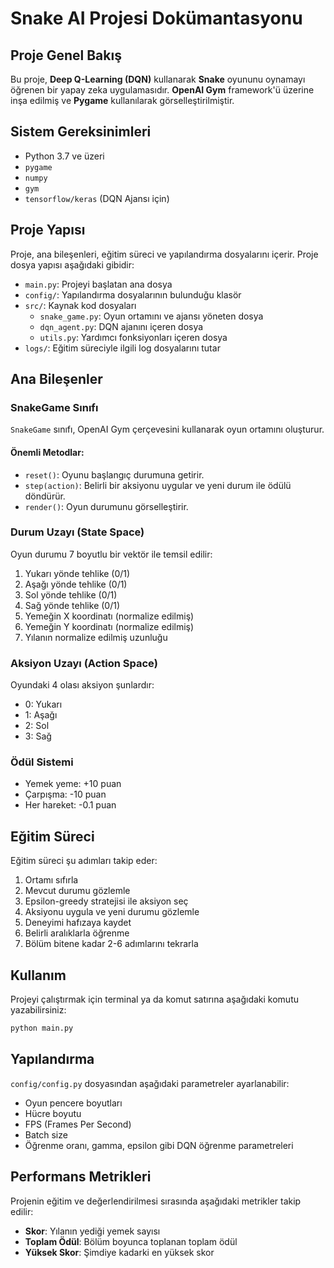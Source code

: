 
# Snake AI Projesi Dokümantasyonu

## Proje Genel Bakış
Bu proje, **Deep Q-Learning (DQN)** kullanarak **Snake** oyununu oynamayı öğrenen bir yapay zeka uygulamasıdır. **OpenAI Gym** framework'ü üzerine inşa edilmiş ve **Pygame** kullanılarak görselleştirilmiştir.

## Sistem Gereksinimleri
- Python 3.7 ve üzeri
- `pygame`
- `numpy`
- `gym`
- `tensorflow/keras` (DQN Ajansı için)

## Proje Yapısı
Proje, ana bileşenleri, eğitim süreci ve yapılandırma dosyalarını içerir. Proje dosya yapısı aşağıdaki gibidir:
- `main.py`: Projeyi başlatan ana dosya
- `config/`: Yapılandırma dosyalarının bulunduğu klasör
- `src/`: Kaynak kod dosyaları
  - `snake_game.py`: Oyun ortamını ve ajansı yöneten dosya
  - `dqn_agent.py`: DQN ajanını içeren dosya
  - `utils.py`: Yardımcı fonksiyonları içeren dosya
- `logs/`: Eğitim süreciyle ilgili log dosyalarını tutar

## Ana Bileşenler

### SnakeGame Sınıfı
`SnakeGame` sınıfı, OpenAI Gym çerçevesini kullanarak oyun ortamını oluşturur.

#### Önemli Metodlar:
- `reset()`: Oyunu başlangıç durumuna getirir.
- `step(action)`: Belirli bir aksiyonu uygular ve yeni durum ile ödülü döndürür.
- `render()`: Oyun durumunu görselleştirir.

### Durum Uzayı (State Space)
Oyun durumu 7 boyutlu bir vektör ile temsil edilir:
1. Yukarı yönde tehlike (0/1)
2. Aşağı yönde tehlike (0/1)
3. Sol yönde tehlike (0/1)
4. Sağ yönde tehlike (0/1)
5. Yemeğin X koordinatı (normalize edilmiş)
6. Yemeğin Y koordinatı (normalize edilmiş)
7. Yılanın normalize edilmiş uzunluğu

### Aksiyon Uzayı (Action Space)
Oyundaki 4 olası aksiyon şunlardır:
- 0: Yukarı
- 1: Aşağı
- 2: Sol
- 3: Sağ

### Ödül Sistemi
- Yemek yeme: +10 puan
- Çarpışma: -10 puan
- Her hareket: -0.1 puan

## Eğitim Süreci
Eğitim süreci şu adımları takip eder:
1. Ortamı sıfırla
2. Mevcut durumu gözlemle
3. Epsilon-greedy stratejisi ile aksiyon seç
4. Aksiyonu uygula ve yeni durumu gözlemle
5. Deneyimi hafızaya kaydet
6. Belirli aralıklarla öğrenme
7. Bölüm bitene kadar 2-6 adımlarını tekrarla

## Kullanım
Projeyi çalıştırmak için terminal ya da komut satırına aşağıdaki komutu yazabilirsiniz:
```bash
python main.py
```

## Yapılandırma
`config/config.py` dosyasından aşağıdaki parametreler ayarlanabilir:
- Oyun pencere boyutları
- Hücre boyutu
- FPS (Frames Per Second)
- Batch size
- Öğrenme oranı, gamma, epsilon gibi DQN öğrenme parametreleri

## Performans Metrikleri
Projenin eğitim ve değerlendirilmesi sırasında aşağıdaki metrikler takip edilir:
- **Skor**: Yılanın yediği yemek sayısı
- **Toplam Ödül**: Bölüm boyunca toplanan toplam ödül
- **Yüksek Skor**: Şimdiye kadarki en yüksek skor